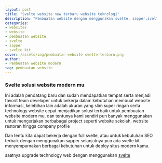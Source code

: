 ```yaml
---
layout: post
title: "Svelte website new terbaru website teknologi"
description: "Pembuatan website dengan menggunakan svelte, sapper,svelte kit"
categories: 
- websites
- website
- pembuatan website
- svelte
- sapper
- svelte kit
cover: /assets/img/pembuatan website svelte terbaru.png
author:
- Pembuatan website modern
tag: pembuatan website
---
```


### Svelte solusi website modern mu

Ini adalah pendatang baru dan sudah mendapatkan tempat serta menjadi favorit team developer untuk bekerja dalam kebutuhan membuat website informasi, kelebihan lain adalah ukuran yang slim super ringan serta technology website cepat menjadikan solusi terbaik untuk pembuatan website modern mu, dan tentunya kami sendiri pun banyak menggunakan untuk mengerjakan berbabagai project seperti website sekolah, website restoran hingga company profile

Dan tentu kita dapat bekerja dengan full svelte, atau untuk kebutuhan SEO terbaik dengan menggunakan sapper selanjutnya pun ada svelte kit menyempurnakan berbagai kebutuhan untuk deploy situs modern kamu.

saatnya upgrade technology web dengan menggunakan [svelte](https://svelte.dev)